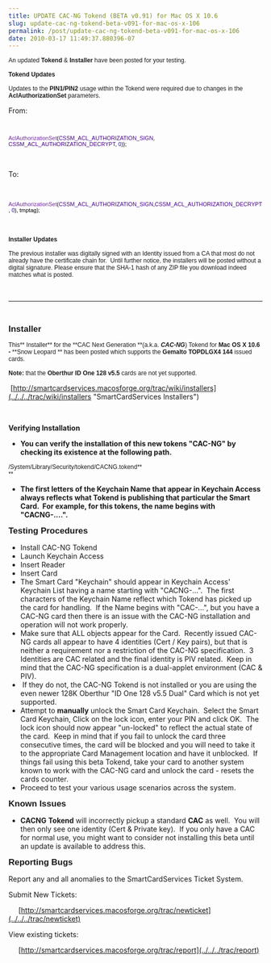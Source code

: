 ```yaml
---
title: UPDATE CAC-NG Tokend (BETA v0.91) for Mac OS X 10.6
slug: update-cac-ng-tokend-beta-v091-for-mac-os-x-106
permalink: /post/update-cac-ng-tokend-beta-v091-for-mac-os-x-106
date: 2010-03-17 11:49:37.880396-07
---
```


<span style="font-family: Times; font-size: medium;"> </span>

<span style="font-family: Helvetica, Arial, Helvetica, sans-serif; font-size: small;"><span style="font-size: 12px;">An updated **Tokend** & **Installer** have been posted for your testing.</span></span>

<span style="font-family: Helvetica, Arial, Helvetica, sans-serif; font-size: 12px;">**Tokend Updates**</span>

<span style="font-family: Helvetica, Arial, Helvetica, sans-serif; font-size: 12px;">Updates to the **PIN1/PIN2** usage within the Tokend were required due to changes in the **AclAuthorizationSet** parameters.</span>

From:

<span style="font-family: Menlo, Arial, Helvetica, sans-serif; color: #7822ac; font-size: small;"><span style="font-size: 11px; white-space: pre;"> </span></span>

<span style="color: #430084; font-family: Menlo, Arial, Helvetica, sans-serif; font-size: 11px;"><span style="color: #7822ac;">AclAuthorizationSet</span><span style="color: #000000;">(</span>CSSM\_ACL\_AUTHORIZATION\_SIGN<span style="color: #000000;">, </span>CSSM\_ACL\_AUTHORIZATION\_DECRYPT<span style="color: #000000;">, </span><span style="color: #2f00dd;">0</span><span style="color: #000000;">));</span></span>

 

To:

 

<span style="font-family: Menlo, Arial, Helvetica, sans-serif; font-size: 11px; white-space: normal; color: #430084;"><span style="color: #7822ac;">AclAuthorizationSet</span><span style="color: #000000;">(</span>CSSM\_ACL\_AUTHORIZATION\_SIGN<span style="color: #000000;">,</span>CSSM\_ACL\_AUTHORIZATION\_DECRYPT<span style="color: #000000;">, </span><span style="color: #2f00dd;">0</span><span style="color: #000000;">), tmptag);</span></span>

 

<span style="font-family: Helvetica, Arial, Helvetica, sans-serif; font-size: 12px; font-weight: bold;">Installer Updates</span>

<span style="font-family: Helvetica, Arial, Helvetica, sans-serif; font-size: 12px;">The previous installer was digitally signed with an Identity issued from a CA that most do not already have the certificate chain for.  Until further notice, the installers will be posted without a digital signature. Please ensure that the SHA-1 hash of any ZIP file you download indeed matches what is posted.</span>

 

---

 

<span style="font-family: Helvetica, Arial, Helvetica, sans-serif; font-size: 17px; font-weight: bold;">Installer</span>

<span style="font-family: Helvetica, Arial, Helvetica, sans-serif; font-size: 12px;">This** Installer** for the **CAC Next Generation **(a.k.a. ***CAC-NG***) Tokend for **Mac OS X 10.6 -** **Snow Leopard ** has been posted which supports the **Gemalto TOPDLGX4 144** issued cards.  </span>

<span style="font-family: Helvetica, Arial, Helvetica, sans-serif; font-size: 12px;">**Note:** that the **Oberthur ID One 128 v5.5** cards are not yet supported.</span>

 [http://smartcardservices.macosforge.org/trac/wiki/installers](../../../trac/wiki/installers "SmartCardServices Installers")

 

**Verifying Installation<span style="font-size: 12px; font-weight: normal;"> </span>**

-   <span style="font-weight: bold;">You can verify the installation of this new tokens "CAC-NG" by checking its existence at the following path.<span style="white-space: pre;"> </span></span>

<span style="font-family: Helvetica, Arial, Helvetica, sans-serif; font-size: 12px; white-space: normal;">/System/Library/Security/tokend/CACNG.tokend**<span style="white-space: pre;"> </span>**</span>

-   **The first letters of the Keychain Name that appear in Keychain Access always reflects what Tokend is publishing that particular the Smart Card.  For example, for this tokens, the name begins with "CACNG-....".** 

<span style="font-family: Helvetica, Arial, Helvetica, sans-serif; font-size: 17px; font-weight: bold;">Testing Procedures</span>

-   Install CAC-NG Tokend
-   Launch Keychain Access
-   Insert Reader
-   Insert Card
-   The Smart Card "Keychain" should appear in Keychain Access' Keychain List having a name starting with "CACNG-...".  The first characters of the Keychain Name reflect which Tokend has picked up the card for handling.  If the Name begins with "CAC-...", but you have a CAC-NG card then there is an issue with the CAC-NG installation and operation will not work properly.
-   Make sure that ALL objects appear for the Card.  Recently issued CAC-NG cards all appear to have 4 identities (Cert / Key pairs), but that is neither a requirement nor a restriction of the CAC-NG specification.  3 Identities are CAC related and the final identity is PIV related.  Keep in mind that the CAC-NG specification is a dual-applet environment (CAC & PIV).
-    If they do not, the CAC-NG Tokend is not installed or you are using the even newer 128K Oberthur "ID One 128 v5.5 Dual" Card which is not yet supported.
-   Attempt to **manually** unlock the Smart Card Keychain.  Select the Smart Card Keychain, Click on the lock icon, enter your PIN and click OK.  The lock icon should now appear "un-locked" to reflect the actual state of the card.  Keep in mind that if you fail to unlock the card three consecutive times, the card will be blocked and you will need to take it to the appropriate Card Management location and have it unblocked.  If things fail using this beta Tokend, take your card to another system known to work with the CAC-NG card and unlock the card - resets the cards counter. 
-   Proceed to test your various usage scenarios across the system.

<span style="font-family: Helvetica, Arial, Helvetica, sans-serif; font-size: 17px; font-weight: bold;">Known Issues</span>

-   **CACNG** **Tokend** will incorrectly pickup a standard **CAC** as well.  You will then only see one identity (Cert & Private key).  If you only have a CAC for normal use, you might want to consider not installing this beta until an update is available to address this.

<span style="font-family: Helvetica, Arial, Helvetica, sans-serif; font-size: 17px; font-weight: bold;">Reporting Bugs </span>

Report any and all anomalies to the SmartCardServices Ticket System.

Submit New Tickets:

    <span style="white-space: pre;"> </span>[http://smartcardservices.macosforge.org/trac/newticket](../../../trac/newticket)

View existing tickets:

    <span style="white-space: pre;"> </span>[http://smartcardservices.macosforge.org/trac/report](../../../trac/report)



